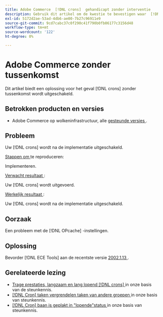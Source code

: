 ```yaml
---
title: Adobe Commerce  [!DNL crons]  gehandicapt zonder interventie
description: Gebruik dit artikel om de kwestie te bevestigen waar  [!DNL crons]  zonder interventie wordt onbruikbaar gemaakt.
exl-id: 5172d2ae-53ad-4db6-ae00-7b27c96911e9
source-git-commit: 9cd7cabc37c0f290c41f790b0fb06177c3156d48
workflow-type: tm+mt
source-wordcount: '122'
ht-degree: 0%

---
```


# Adobe Commerce zonder tussenkomst

Dit artikel biedt een oplossing voor het geval [!DNL crons] zonder tussenkomst wordt uitgeschakeld.

## Betrokken producten en versies

* Adobe Commerce op wolkeninfrastructuur, alle [ gesteunde versies ](https://www.adobe.com/content/dam/cc/en/legal/terms/enterprise/pdfs/Adobe-Commerce-Software-Lifecycle-Policy.pdf).

## Probleem

Uw [!DNL crons] wordt na de implementatie uitgeschakeld.

<u> Stappen om </u> te reproduceren:

Implementeren.

<u> Verwacht resultaat </u>:

Uw [!DNL crons] wordt uitgevoerd.

<u> Werkelijk resultaat </u>:

Uw [!DNL crons] wordt na de implementatie uitgeschakeld.

## Oorzaak

Een probleem met de [!DNL OPcache] -instellingen.

## Oplossing

Bevorder [!DNL ECE Tools] aan de recentste versie [ 2002.1.13 ](https://devdocs.magento.com/cloud/release-notes/ece-release-notes.html#v2002113).

## Gerelateerde lezing

* [ Trage prestaties, langzaam en lang lopend  [!DNL crons] ](https://experienceleague.adobe.com/docs/commerce-knowledge-base/kb/troubleshooting/miscellaneous/slow-performance-slow-and-long-running-crons.html) in onze basis van de steunkennis.
* [[!DNL Cron]  taken vergrendelen taken van andere groepen ](https://experienceleague.adobe.com/docs/commerce-knowledge-base/kb/troubleshooting/miscellaneous/cron-tasks-lock-tasks-from-other-groups.html?lang=en) in onze basis van steunkennis.
* [[!DNL Cron]  baan is geplakt in &quot;lopende&quot;status ](https://experienceleague.adobe.com/docs/commerce-knowledge-base/kb/troubleshooting/miscellaneous/cron-job-is-stuck-in-running-status.html?lang=en) in onze basis van steunkennis.
